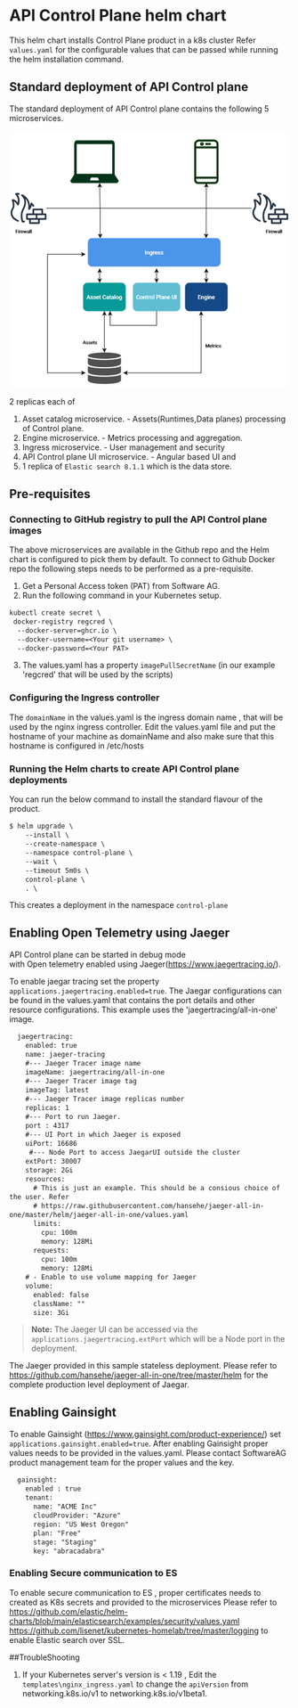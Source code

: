 # API Control Plane helm chart

This helm chart installs Control Plane product in a k8s cluster 
Refer `values.yaml` for the configurable values that can be passed while running the helm installation command.

## Standard deployment of API Control plane
The standard deployment of API Control plane contains the following 5 microservices.

![img.png](../attachments/img.png)

2 replicas each of 
1. Asset catalog microservice. - Assets(Runtimes,Data planes) processing of Control plane.
2. Engine microservice. - Metrics processing and aggregation.
3. Ingress microservice. - User management and security 
4. API Control plane UI microservice. - Angular based UI
   and 
5. 1 replica of `Elastic search 8.1.1` which is the data store.
## Pre-requisites
### Connecting to GitHub registry to pull the API Control plane images

The above microservices are available in the Github repo
and the Helm chart is configured to pick them by default.
To connect to Github Docker repo the following steps needs to 
be performed as a pre-requisite.

1. Get a Personal Access token (PAT) from Software AG.
2. Run the following command in your Kubernetes setup.
```
kubectl create secret \
 docker-registry regcred \
  --docker-server=ghcr.io \
  --docker-username=<Your git username> \
  --docker-password=<Your PAT>
```
3. The values.yaml has a property `imagePullSecretName` (in our example 'regcred'
   that will be used by the scripts)

### Configuring the Ingress controller
The `domainName` in the values.yaml is the ingress domain name , that will be
used by the nginx ingress controller.
Edit the values.yaml file and put the hostname of your machine as domainName and also 
make sure that this hostname is configured in /etc/hosts


### Running the Helm charts to create API Control plane deployments
You can run the below command to install the standard flavour of the  product.

```
$ helm upgrade \
    --install \
    --create-namespace \
    --namespace control-plane \
    --wait \
    --timeout 5m0s \
    control-plane \
    . \
```
This creates a deployment in the namespace `control-plane`

## Enabling Open Telemetry using Jaeger
API Control plane can be started in debug mode  
with Open telemetry enabled using Jaeger(https://www.jaegertracing.io/).

To enable jaegar tracing set the property `applications.jaegertracing.enabled=true`.
The Jaegar configurations can be found in the values.yaml that contains the port details and other resource
configurations. 
This example uses the 'jaegertracing/all-in-one' image. 

```
  jaegertracing:
    enabled: true
    name: jaeger-tracing
    #--- Jaeger Tracer image name
    imageName: jaegertracing/all-in-one
    #--- Jaeger Tracer image tag
    imageTag: latest
    #--- Jaeger Tracer image replicas number
    replicas: 1
    #--- Port to run Jaeger.
    port : 4317
    #--- UI Port in which Jaeger is exposed
    uiPort: 16686
     #--- Node Port to access JaegarUI outside the cluster 
    extPort: 30007
    storage: 2Gi
    resources:
      # This is just an example. This should be a consious choice of the user. Refer
      # https://raw.githubusercontent.com/hansehe/jaeger-all-in-one/master/helm/jaeger-all-in-one/values.yaml
      limits:
        cpu: 100m
        memory: 128Mi                                                     
      requests:
        cpu: 100m
        memory: 128Mi
    # - Enable to use volume mapping for Jaeger    
    volume:
      enabled: false
      className: ""
      size: 3Gi

```
> **Note:** The Jaeger UI can be accessed via the `applications.jaegertracing.extPort` which will be a
> Node port in the deployment.

The Jaeger provided in this sample stateless deployment.
Please refer to  https://github.com/hansehe/jaeger-all-in-one/tree/master/helm for the complete production level 
deployment of Jaegar.

## Enabling Gainsight 

To enable Gainsight (https://www.gainsight.com/product-experience/) set `applications.gainsight.enabled=true`.
After enabling Gainsight proper values needs to be provided in the values.yaml. Please contact SoftwareAG product 
management team for the proper values and the key.
```
  gainsight:
    enabled : true
    tenant:
      name: "ACME Inc"
      cloudProvider: "Azure"
      region: "US West Oregon"
      plan: "Free"
      stage: "Staging"
      key: "abracadabra"
```

### Enabling Secure communication to ES

To enable secure communication to ES , proper certificates needs to created as K8s secrets 
and provided to the microservices
Please refer to
https://github.com/elastic/helm-charts/blob/main/elasticsearch/examples/security/values.yaml
https://github.com/lisenet/kubernetes-homelab/tree/master/logging 
to enable Elastic search over SSL.


##TroubleShooting

1. If your Kubernetes server's version is < 1.19 , Edit the `templates\nginx_ingress.yaml`
   to change the `apiVersion` from networking.k8s.io/v1 to networking.k8s.io/v1beta1. 
